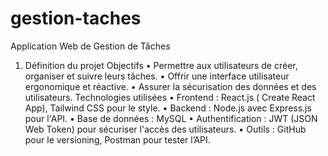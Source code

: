 # gestion-taches
 Application Web de Gestion de Tâches
1. Définition du projet
Objectifs
•	Permettre aux utilisateurs de créer, organiser et suivre leurs tâches.
•	Offrir une interface utilisateur ergonomique et réactive.
•	Assurer la sécurisation des données et des utilisateurs.
Technologies utilisées
•	Frontend : React.js ( Create React App), Tailwind CSS pour le style.
•	Backend : Node.js avec Express.js pour l'API.
•	Base de données : MySQL
•	Authentification : JWT (JSON Web Token) pour sécuriser l'accès des utilisateurs.
•	Outils : GitHub pour le versioning, Postman pour tester l’API.
